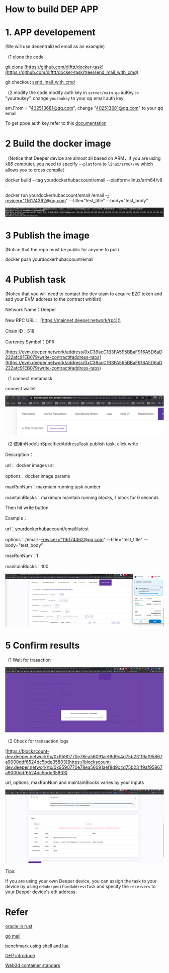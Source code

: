 # How to build DEP APP

# 1. APP developement

(We will use decentralized email as an example)

（1 clone the code

git clone [https://github.com/difttt/docker-task](https://github.com/difttt/docker-task/tree/send_mail_with_cmd)

git checkout [send_mail_with_cmd](https://github.com/difttt/docker-task/tree/send_mail_with_cmd) 

（2 modify the code
modify auth key in `server/main.go` 
auKey := "youraukey”, change `youraukey` to your qq email auth key.

em.From = "[402513681@qq.com](mailto:402513681@qq.com)", change "[402513681@qq.com](mailto:402513681@qq.com)" to your qq email

To get ppoe auth key refer to this [documentation](https://service.mail.qq.com/cgi-bin/help?subtype=1&id=28&no=1001256) 

# 2 Build the docker image

（Notice that Deeper device are almost all based on ARM，if you are using x86 computer, you need to specify `--platform` to `linux/arm64/v8` which allows you to cross compile）

docker build --tag yourdockerhubaccount/email --platform=linux/arm64/v8 .

docker run yourdockerhubaccount/email /email -[-revicer="116174362@qq.com](mailto:--revicer=%22116174160@qq.com)" --title="test_title" --body="test_body"

![Untitled](./Untitled.png)

# 3 Publish the image

(Notice that the repo must be public for anyone to pull)

docker push yourdockerhubaccount/email

# 4 Publish task

(Notice that you will need to contact the dev team to acquire EZC token and add your EVM address to the contract whitlist)

Network Name：Deeper

New RPC URL： [https://mainnet.deeper.network/rpc]()

Chain ID：518

Currency Symbol：DPR

[https://evm.deeper.network/address/0xC39acC1B3FA595BBaF916A5D6aD222afc91EB079/write-contract#address-tabs](https://evm.deeper.network/address/0xC39acC1B3FA595BBaF916A5D6aD222afc91EB079/write-contract#address-tabs)

（1 connect metamask

connect wallet

![Untitled](./Untitled%201.png)

（2 使用nNodeUnSpecifiedAddressTask publish task, click write

Description：

url： docker images url

options：docker image params

maxRunNum：maxmium running task number

maintainBlocks：maximum maintain running blocks, 1 block for 6 seconds

Then hit write button

Example：

url：yourdockerhubaccount/email:latest

options：/email -[-revicer="116174362@qq.com](mailto:--revicer=%22116174160@qq.com)" --title="test_title" --body="test_body"

maxRunNum：1

maintainBlocks：100

![Untitled](./Untitled%202.png)

# 5 Confirm results

（1 Wait for trasaction

![Untitled](./Untitled%203.png)

（2 Check for transaction logs

[https://blockscount-dev.deeper.network/tx/0x9590770e78ea56091aef8d9c4d75b231f9af95867a9000ddf6524dc5bde35803](https://blockscount-dev.deeper.network/tx/0x9590770e78ea56091aef8d9c4d75b231f9af95867a9000ddf6524dc5bde35803)

url, options, maxRunNum and maintainBlocks varies by your inputs

![Untitled](Untitled%204.png)

Tips: 

If you are using your own Deeper device, you can assign the task to your device by using `nNodespecifiedAddressTask` and specify the `receivers` to your Deeper device's eth address.

# Refer

 [oracle in rust](https://github.com/difttt/oracle_price/tree/main) 

[go mail](https://github.com/difttt/docker-task/tree/send_mail_with_cmd) 

[benchmark using shell and lua](https://github.com/difttt/task-benchmark.git)

[DEP introduce](https://github.com/deeper-chain/web3d/blob/master/src/lib.rs) 

[Web3d container standars](https://github.com/deeper-chain/web3d/wiki/Web3D-container-standards) 